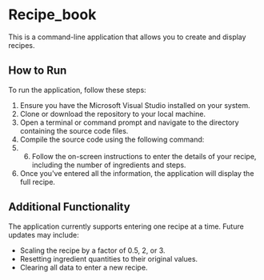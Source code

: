 # Recipe_book
This is a command-line application that allows you to create and display recipes.

## How to Run

To run the application, follow these steps:

1. Ensure you have the Microsoft Visual Studio installed on your system.
2. Clone or download the repository to your local machine.
3. Open a terminal or command prompt and navigate to the directory containing the source code files.
4. Compile the source code using the following command:
5. 6. Follow the on-screen instructions to enter the details of your recipe, including the number of ingredients and steps.
7. Once you've entered all the information, the application will display the full recipe.

## Additional Functionality

The application currently supports entering one recipe at a time. Future updates may include:

- Scaling the recipe by a factor of 0.5, 2, or 3.
- Resetting ingredient quantities to their original values.
- Clearing all data to enter a new recipe.
